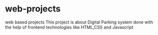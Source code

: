 # web-projects
web based projects
This project is about Digital Parking system done with the help of frontend technologies like HTML,CSS and Javascript
